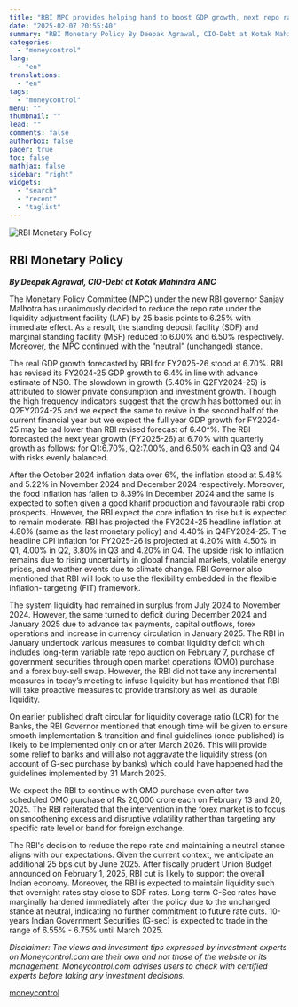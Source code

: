 ```yaml
---
title: "RBI MPC provides helping hand to boost GDP growth, next repo rate cut likely in June"
date: "2025-02-07 20:55:40"
summary: "RBI Monetary Policy By Deepak Agrawal, CIO-Debt at Kotak Mahindra AMCThe Monetary Policy Committee (MPC) under the new RBI governor Sanjay Malhotra has unanimously decided to reduce the repo rate under the liquidity adjustment facility (LAF) by 25 basis points to 6.25% with immediate effect. As a result, the standing..."
categories:
  - "moneycontrol"
lang:
  - "en"
translations:
  - "en"
tags:
  - "moneycontrol"
menu: ""
thumbnail: ""
lead: ""
comments: false
authorbox: false
pager: true
toc: false
mathjax: false
sidebar: "right"
widgets:
  - "search"
  - "recent"
  - "taglist"
---
```


![RBI Monetary Policy](//stat1.moneycontrol.com/mcnews//images/grey_bg.gif "RBI Monetary Policy")

RBI Monetary Policy
-------------------

 

***By Deepak Agrawal, CIO-Debt at Kotak Mahindra AMC***

The Monetary Policy Committee (MPC) under the new RBI governor Sanjay Malhotra has unanimously decided to reduce the repo rate under the liquidity adjustment facility (LAF) by 25 basis points to 6.25% with immediate effect. As a result, the standing deposit facility (SDF) and marginal standing facility (MSF) reduced to 6.00% and 6.50% respectively. Moreover, the MPC continued with the “neutral” (unchanged) stance.

The real GDP growth forecasted by RBI for FY2025-26 stood at 6.70%. RBI has revised its FY2024-25 GDP growth to 6.4% in line with advance estimate of NSO. The slowdown in growth (5.40% in Q2FY2024-25) is attributed to slower private consumption and investment growth. Though the high frequency indicators suggest that the growth has bottomed out in Q2FY2024-25 and we expect the same to revive in the second half of the current financial year but we expect the full year GDP growth for FY2024-25 may be tad lower than RBI revised forecast of 6.40^%. The RBI forecasted the next year growth (FY2025-26) at 6.70% with quarterly growth as follows: for Q1:6.70%, Q2:7.00%, and 6.50% each in Q3 and Q4 with risks evenly balanced.

After the October 2024 inflation data over 6%, the inflation stood at 5.48% and 5.22% in November 2024 and December 2024 respectively. Moreover, the food inflation has fallen to 8.39% in December 2024 and the same is expected to soften given a good kharif production and favourable rabi crop prospects. However, the RBI expect the core inflation to rise but is expected to remain moderate. RBI has projected the FY2024-25 headline inflation at 4.80% (same as the last monetary policy) and 4.40% in Q4FY2024-25. The headline CPI inflation for FY2025-26 is projected at 4.20% with 4.50% in Q1, 4.00% in Q2, 3.80% in Q3 and 4.20% in Q4. The upside risk to inflation remains due to rising uncertainty in global financial markets, volatile energy prices, and weather events due to climate change. RBI Governor also mentioned that RBI will look to use the flexibility embedded in the flexible inflation- targeting (FIT) framework.

The system liquidity had remained in surplus from July 2024 to November 2024. However, the same turned to deficit during December 2024 and January 2025 due to advance tax payments, capital outflows, forex operations and increase in currency circulation in January 2025. The RBI in January undertook various measures to combat liquidity deficit which includes long-term variable rate repo auction on February 7, purchase of government securities through open market operations (OMO) purchase and a forex buy-sell swap. However, the RBI did not take any incremental measures in today’s meeting to infuse liquidity but has mentioned that RBI will take proactive measures to provide transitory as well as durable liquidity.

On earlier published draft circular for liquidity coverage ratio (LCR) for the Banks, the RBI Governor mentioned that enough time will be given to ensure smooth implementation & transition and final guidelines (once published) is likely to be implemented only on or after March 2026. This will provide some relief to banks and will also not aggravate the liquidity stress (on account of G-sec purchase by banks) which could have happened had the guidelines implemented by 31 March 2025.

We expect the RBI to continue with OMO purchase even after two scheduled OMO purchase of Rs 20,000 crore each on February 13 and 20, 2025. The RBI reiterated that the intervention in the forex market is to focus on smoothening excess and disruptive volatility rather than targeting any specific rate level or band for foreign exchange.

The RBI's decision to reduce the repo rate and maintaining a neutral stance aligns with our expectations. Given the current context, we anticipate an additional 25 bps cut by June 2025. After fiscally prudent Union Budget announced on February 1, 2025, RBI cut is likely to support the overall Indian economy. Moreover, the RBI is expected to maintain liquidity such that overnight rates stay close to SDF rates. Long-term G-Sec rates have marginally hardened immediately after the policy due to the unchanged stance at neutral, indicating no further commitment to future rate cuts. 10-years Indian Government Securities (G-sec) is expected to trade in the range of 6.55% - 6.75% until March 2025.

*Disclaimer: The views and investment tips expressed by investment experts on Moneycontrol.com are their own and not those of the website or its management. Moneycontrol.com advises users to check with certified experts before taking any investment decisions.*

[moneycontrol](https://www.moneycontrol.com/news/business/economy/rbi-mpc-provides-helping-hand-to-boost-gdp-growth-next-repo-rate-cut-likely-in-june-12933935.html)
